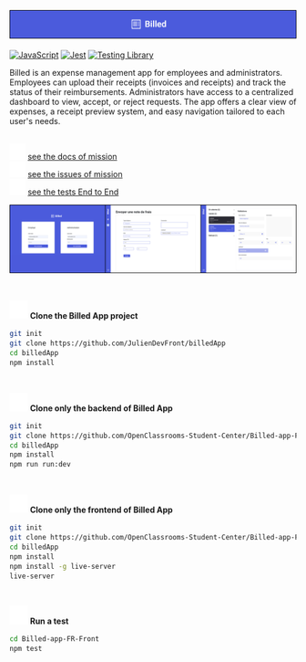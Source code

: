 ![logo](./public/logo_billedApp.png)
<br />
<br />
[![JavaScript](https://img.shields.io/badge/JavaScript-F7DF1E?logo=javascript&logoColor=black)](https://developer.mozilla.org/docs/Web/JavaScript)
[![Jest](https://img.shields.io/badge/Jest-C21325?logo=jest&logoColor=white)](https://jestjs.io)
[![Testing Library](https://img.shields.io/badge/Testing%20Library-E33332?logo=testing-library&logoColor=white)](https://testing-library.com/docs/)
<br />

Billed is an expense management app for employees and administrators. Employees can upload their receipts (invoices and receipts) and track the status of their reimbursements. Administrators have access to a centralized dashboard to view, accept, or reject requests. The app offers a clear view of expenses, a receipt preview system, and easy navigation tailored to each user's needs.

<br /> ![icon](./public/icon-link.svg) [see the docs of mission](https://openclassrooms.com/fr/paths/877/projects/809/728-scenario)
<br /> ![icon](./public/icon-link.svg) [see the issues of mission](https://openclassrooms.notion.site/a7a612fc166747e78d95aa38106a55ec?v=2a8d3553379c4366b6f66490ab8f0b90)
<br /> ![icon](./public/icon-link.svg) [see the tests End to End](https://drive.google.com/drive/u/0/folders/1V4meq8n_Ukb2IqkMdA7xoDj-XPrbiM6f)

![icon](./public/billedApp.png)

<br /> 

![icon](./public/icon-upload.svg) **Clone the Billed App project**

```bash
git init
git clone https://github.com/JulienDevFront/billedApp
cd billedApp
npm install
```
<br />

![icon](./public/icon-upload.svg) **Clone only the backend of Billed App**

```bash
git init
git clone https://github.com/OpenClassrooms-Student-Center/Billed-app-FR-Back.git
cd billedApp
npm install
npm run run:dev
```
<br />

![icon](./public/icon-upload.svg) **Clone only the frontend of Billed App**

```bash
git init
git clone https://github.com/OpenClassrooms-Student-Center/Billed-app-FR-Front.git
cd billedApp
npm install
npm install -g live-server
live-server
```
<br />

![icon](./public/icon-upload.svg) **Run a test**
```bash
cd Billed-app-FR-Front
npm test
```